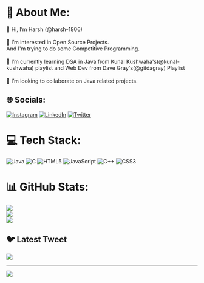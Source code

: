 # 💫 About Me:
👋 Hi, I’m Harsh (@harsh-1806)<br><br>👀 I’m interested in Open Source Projects.<br>And I'm trying to do some Competitive Programming.<br><br>🌱 I’m currently learning DSA in Java from Kunal Kushwaha's(@kunal-kushwaha) playlist and Web Dev from Dave Gray's(@gitdagray) Playlist<br><br>💞️ I’m looking to collaborate on Java related projects.


## 🌐 Socials:
[![Instagram](https://img.shields.io/badge/Instagram-%23E4405F.svg?logo=Instagram&logoColor=white)](https://instagram.com/harsh_gope) [![LinkedIn](https://img.shields.io/badge/LinkedIn-%230077B5.svg?logo=linkedin&logoColor=white)](https://linkedin.com/in/www.linkedin.com/in/harsh1806) [![Twitter](https://img.shields.io/badge/Twitter-%231DA1F2.svg?logo=Twitter&logoColor=white)](https://twitter.com/Harsh_1806) 

# 💻 Tech Stack:
![Java](https://img.shields.io/badge/java-%23ED8B00.svg?style=for-the-badge&logo=java&logoColor=white) ![C](https://img.shields.io/badge/c-%2300599C.svg?style=for-the-badge&logo=c&logoColor=white) ![HTML5](https://img.shields.io/badge/html5-%23E34F26.svg?style=for-the-badge&logo=html5&logoColor=white) ![JavaScript](https://img.shields.io/badge/javascript-%23323330.svg?style=for-the-badge&logo=javascript&logoColor=%23F7DF1E) ![C++](https://img.shields.io/badge/c++-%2300599C.svg?style=for-the-badge&logo=c%2B%2B&logoColor=white) ![CSS3](https://img.shields.io/badge/css3-%231572B6.svg?style=for-the-badge&logo=css3&logoColor=white)
# 📊 GitHub Stats:
![](https://github-readme-stats.vercel.app/api?username=harsh-1806&theme=dark&hide_border=false&include_all_commits=false&count_private=false)<br/>
![](https://github-readme-streak-stats.herokuapp.com/?user=harsh-1806&theme=dark&hide_border=false)<br/>
![](https://github-readme-stats.vercel.app/api/top-langs/?username=harsh-1806&theme=dark&hide_border=false&include_all_commits=false&count_private=false&layout=compact)

## 🐦 Latest Tweet
[![](https://gtce.itsvg.in/api?username=Harsh_1806)](https://github.com/VishwaGauravIn/github-twitter-card-embed)

---
[![](https://visitcount.itsvg.in/api?id=harsh-1806&icon=0&color=0)](https://visitcount.itsvg.in)

<!-- Proudly created with GPRM ( https://gprm.itsvg.in ) -->
